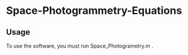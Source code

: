 # Space-Photogrammetry-Equations
 
## Usage
To use the software, you must run Space_Photogrametry.m .
